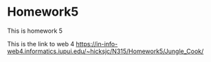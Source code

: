 # Homework5

This is homework 5

This is the link to web 4
https://in-info-web4.informatics.iupui.edu/~hicksjc/N315/Homework5/Jungle_Cook/
